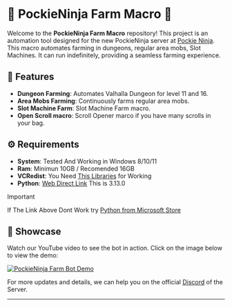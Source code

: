 # 🌾 PockieNinja Farm Macro 🌾

Welcome to the **PockieNinja Farm Macro** repository! This project is an automation tool designed for the new PockieNinja server at [Pockie Ninja](https://pockieninja.online). This macro automates farming in dungeons, regular area mobs, Slot Machines. It can run indefinitely, providing a seamless farming experience.

## 🚀 Features
- **Dungeon Farming**: Automates Valhalla Dungeon for level 11 and 16.
- **Area Mobs Farming**: Continuously farms regular area mobs.
- **Slot Machine Farm**: Slot Machine Farm macro.
- **Open Scroll macro**: Scroll Opener marco if you have many scrolls in your bag.

## ⚙️ Requirements
- **System**: Tested And Working in Windows 8/10/11
- **Ram**: Minimun 10GB / Recomended 16GB
- **VCRedist**: You Need [This Libraries](https://learn.microsoft.com/en-us/cpp/windows/latest-supported-vc-redist?view=msvc-170) for Working
- **Python**: [Web Direct Link](https://www.python.org/ftp/python/3.13.0/python-3.13.0-amd64.exe) This is 3.13.0
> [!IMPORTANT]  
> If The Link Above Dont Work try [Python from Microsoft Store](https://apps.microsoft.com/detail/9pnrbtzxmb4z?hl=en-US&gl=US)

  
## 🎥 Showcase
Watch our YouTube video to see the bot in action. Click on the image below to view the demo:

[![PockieNinja Farm Bot Demo](https://i.imgur.com/UoWFY6Z.png)](https://youtu.be/_kFJRLkGzNY)

For more updates and details, we can help you on the official [Discord](https://discord.gg/gCx5hCZPuv) of the Server.

---
